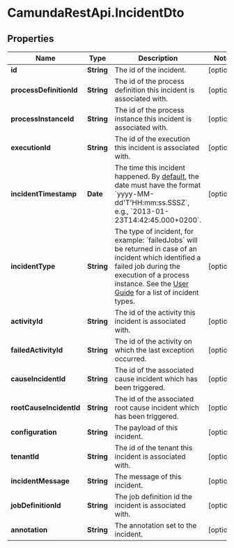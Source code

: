 # CamundaRestApi.IncidentDto

## Properties
Name | Type | Description | Notes
------------ | ------------- | ------------- | -------------
**id** | **String** | The id of the incident. | [optional] 
**processDefinitionId** | **String** | The id of the process definition this incident is associated with. | [optional] 
**processInstanceId** | **String** | The id of the process instance this incident is associated with. | [optional] 
**executionId** | **String** | The id of the execution this incident is associated with. | [optional] 
**incidentTimestamp** | **Date** | The time this incident happened. By [default](https://docs.camunda.org/manual/develop/reference/rest/overview/date-format/), the date must have the format &#x60;yyyy-MM-dd&#x27;T&#x27;HH:mm:ss.SSSZ&#x60;, e.g., &#x60;2013-01-23T14:42:45.000+0200&#x60;. | [optional] 
**incidentType** | **String** | The type of incident, for example: &#x60;failedJobs&#x60; will be returned in case of an incident which identified a failed job during the execution of a process instance. See the [User Guide](https://docs.camunda.org/manual/develop/user-guide/process-engine/incidents/#incident-types) for a list of incident types. | [optional] 
**activityId** | **String** | The id of the activity this incident is associated with. | [optional] 
**failedActivityId** | **String** | The id of the activity on which the last exception occurred. | [optional] 
**causeIncidentId** | **String** | The id of the associated cause incident which has been triggered. | [optional] 
**rootCauseIncidentId** | **String** | The id of the associated root cause incident which has been triggered. | [optional] 
**configuration** | **String** | The payload of this incident. | [optional] 
**tenantId** | **String** | The id of the tenant this incident is associated with. | [optional] 
**incidentMessage** | **String** | The message of this incident. | [optional] 
**jobDefinitionId** | **String** | The job definition id the incident is associated with. | [optional] 
**annotation** | **String** | The annotation set to the incident. | [optional] 

